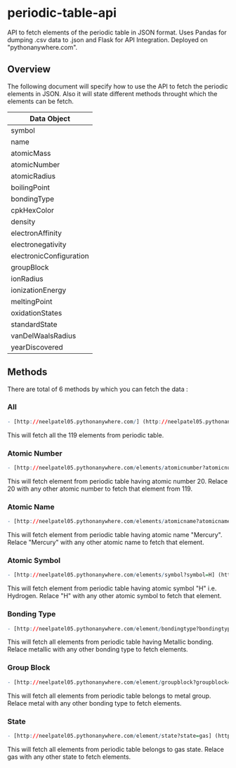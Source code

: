 # periodic-table-api
API to fetch elements of the periodic table in JSON format. Uses Pandas for dumping .csv data to .json and Flask for API Integration. Deployed on "pythonanywhere.com".

## Overview
The following document will specify how to use the API to fetch the periodic elements in JSON. Also it will state different methods throught which the elements can be fetch.

|     **Data Object**    |
|------------------------|
| symbol                 |
| name                   |
| atomicMass             |
| atomicNumber           |
| atomicRadius           |
| boilingPoint           |
| bondingType            |
| cpkHexColor            |
| density                |
| electronAffinity       |
| electronegativity      |
| electronicConfiguration|
| groupBlock             |
| ionRadius              |
| ionizationEnergy       |
| meltingPoint           |
| oxidationStates        |
| standardState          |
| vanDelWaalsRadius      |
| yearDiscovered         |


## Methods
There are total of 6 methods by which you can fetch the data : 

### All

```R
- [http://neelpatel05.pythonanywhere.com/] (http://neelpatel05.pythonanywhere.com/)
```
This will fetch all the 119 elements from periodic table.

### Atomic Number

```R
- [http://neelpatel05.pythonanywhere.com/elements/atomicnumber?atomicnumber=20] (http://neelpatel05.pythonanywhere.com/elements/atomicnumber?atomicnumber=20)
```
This will fetch element from periodic table having atomic number 20. Relace 20 with any other atomic number to fetch that element from 119.

### Atomic Name

```R
- [http://neelpatel05.pythonanywhere.com/elements/atomicname?atomicname=Mercury] (http://neelpatel05.pythonanywhere.com/elements/atomicname?atomicname=Mercury)
```
This will fetch element from periodic table having atomic name "Mercury". Relace "Mercury" with any other atomic name to fetch that element.

### Atomic Symbol

```R
- [http://neelpatel05.pythonanywhere.com/elements/symbol?symbol=H] (http://neelpatel05.pythonanywhere.com/elements/symbol?symbol=H)
```
This will fetch element from periodic table having atomic symbol "H" i.e. Hydrogen. Relace "H" with any other atomic symbol to fetch that element.

### Bonding Type

```R
- [http://neelpatel05.pythonanywhere.com/element/bondingtype?bondingtype=metallic] (http://neelpatel05.pythonanywhere.com/element/bondingtype?bondingtype=metallic)
```
This will fetch all elements from periodic table having  Metallic bonding. Relace metallic with any other bonding type to fetch elements.

### Group Block

```R
- [http://neelpatel05.pythonanywhere.com/element/groupblock?groupblock=metal] (http://neelpatel05.pythonanywhere.com/element/groupblock?groupblock=metal)
```
This will fetch all elements from periodic table belongs to metal group. Relace metal with any other bonding type to fetch elements.

### State

```R
- [http://neelpatel05.pythonanywhere.com/element/state?state=gas] (http://neelpatel05.pythonanywhere.com/element/state?state=gas)
```
This will fetch all elements from periodic table belongs to gas state. Relace gas with any other state to fetch elements.


